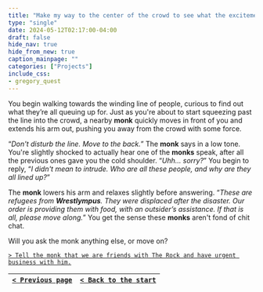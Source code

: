 ```yaml
---
title: "Make my way to the center of the crowd to see what the excitement is."
type: "single"
date: 2024-05-12T02:17:00-04:00
draft: false
hide_nav: true
hide_from_new: true
caption_mainpage: ""
categories: ["Projects"]
include_css:
- gregory_quest
---
```


You begin walking towards the winding line of people, curious to find out what they’re all queuing up for. Just as you're about to start squeezing past the line into the crowd, a nearby **monk** quickly moves in front of you and extends his arm out, pushing you away from the crowd with some force. 

“*Don't disturb the line. Move to the back.*” The **monk** says in a low tone. You're slightly shocked to actually hear one of the **monks** speak, after all the previous ones gave you the cold shoulder. “*Uhh… sorry?*” You begin to reply, “*I didn't mean to intrude. Who are all these people, and why are they all lined up?*”

The **monk** lowers his arm and relaxes slightly before answering. “*These are refugees from **Wrestlympus**. They were displaced after the disaster. Our order is providing them with food, with an outsider’s assistance. If that is all, please move along.*” You get the sense these **monks** aren't fond of chit chat. 

Will you ask the monk anything else, or move on? 

[``> Tell the monk that we are friends with The Rock and have urgent business with him.``](../109)

|[``< Previous page``](../107)|[``< Back to the start``](../)|
|---|---|